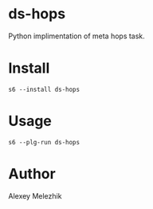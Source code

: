 # ds-hops

Python implimentation of meta hops task.

# Install

    s6 --install ds-hops

# Usage

    s6 --plg-run ds-hops

# Author

Alexey Melezhik

